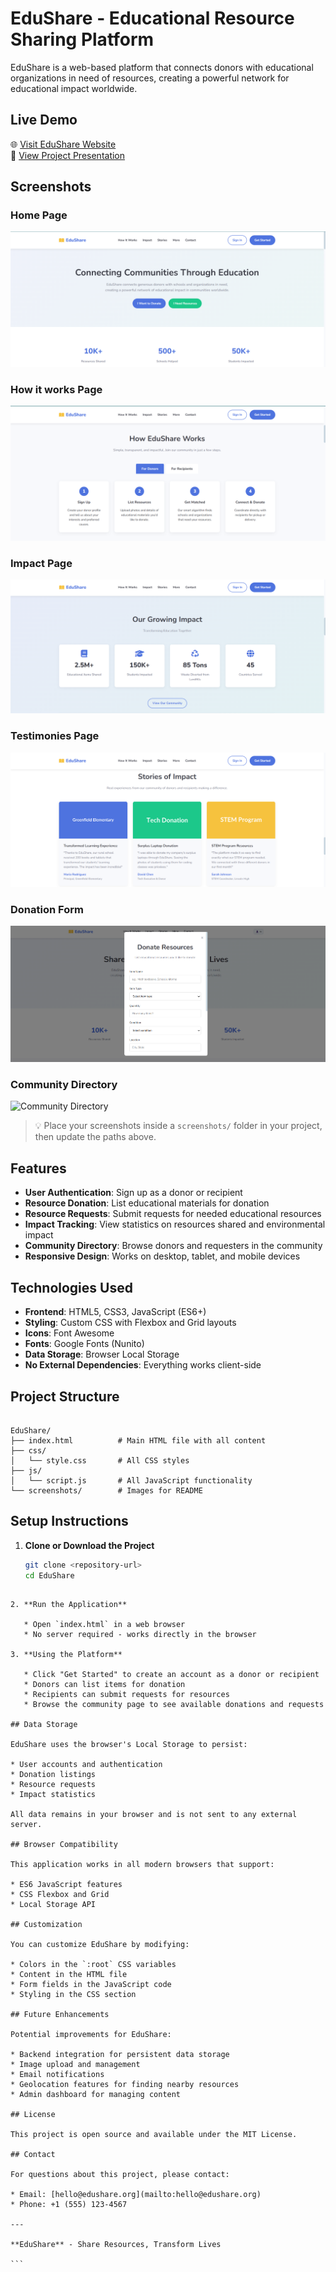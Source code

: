 
# EduShare - Educational Resource Sharing Platform

EduShare is a web-based platform that connects donors with educational organizations in need of resources, creating a powerful network for educational impact worldwide.

## Live Demo

🌐 [Visit EduShare Website](https://your-deployed-site-link.com)  
📑 [View Project Presentation](https://your-presentation-link.com)

## Screenshots

### Home Page
![Home Page](img/edu_one.png)

### How it works Page
![How it works](img/edu_two.png)

### Impact Page
![Impact](img/edu_three.png)

### Testimonies Page
![Stories](img/edu_four.png)

### Donation Form
![Donation Form](img/edu_eight.png)

### Community Directory
![Community Directory](img/edu-seven.png)

> 💡 Place your screenshots inside a `screenshots/` folder in your project, then update the paths above.

## Features

- **User Authentication**: Sign up as a donor or recipient
- **Resource Donation**: List educational materials for donation
- **Resource Requests**: Submit requests for needed educational resources
- **Impact Tracking**: View statistics on resources shared and environmental impact
- **Community Directory**: Browse donors and requesters in the community
- **Responsive Design**: Works on desktop, tablet, and mobile devices

## Technologies Used

- **Frontend**: HTML5, CSS3, JavaScript (ES6+)
- **Styling**: Custom CSS with Flexbox and Grid layouts
- **Icons**: Font Awesome
- **Fonts**: Google Fonts (Nunito)
- **Data Storage**: Browser Local Storage
- **No External Dependencies**: Everything works client-side

## Project Structure

```

EduShare/
├── index.html          # Main HTML file with all content
├── css/
│   └── style.css       # All CSS styles
├── js/
│   └── script.js       # All JavaScript functionality
└── screenshots/        # Images for README

````

## Setup Instructions

1. **Clone or Download the Project**
   ```bash
   git clone <repository-url>
   cd EduShare
````

2. **Run the Application**

   * Open `index.html` in a web browser
   * No server required - works directly in the browser

3. **Using the Platform**

   * Click "Get Started" to create an account as a donor or recipient
   * Donors can list items for donation
   * Recipients can submit requests for resources
   * Browse the community page to see available donations and requests

## Data Storage

EduShare uses the browser's Local Storage to persist:

* User accounts and authentication
* Donation listings
* Resource requests
* Impact statistics

All data remains in your browser and is not sent to any external server.

## Browser Compatibility

This application works in all modern browsers that support:

* ES6 JavaScript features
* CSS Flexbox and Grid
* Local Storage API

## Customization

You can customize EduShare by modifying:

* Colors in the `:root` CSS variables
* Content in the HTML file
* Form fields in the JavaScript code
* Styling in the CSS section

## Future Enhancements

Potential improvements for EduShare:

* Backend integration for persistent data storage
* Image upload and management
* Email notifications
* Geolocation features for finding nearby resources
* Admin dashboard for managing content

## License

This project is open source and available under the MIT License.

## Contact

For questions about this project, please contact:

* Email: [hello@edushare.org](mailto:hello@edushare.org)
* Phone: +1 (555) 123-4567

---

**EduShare** - Share Resources, Transform Lives

```




